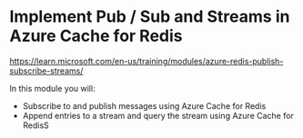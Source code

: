 # Implement Pub / Sub and Streams in Azure Cache for Redis

https://learn.microsoft.com/en-us/training/modules/azure-redis-publish-subscribe-streams/

In this module you will:

* Subscribe to and publish messages using Azure Cache for Redis
* Append entries to a stream and query the stream using Azure Cache for RedisS